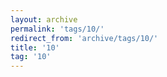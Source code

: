```yaml
---
layout: archive
permalink: 'tags/10/'
redirect_from: 'archive/tags/10/'
title: '10'
tag: '10'
---
```

